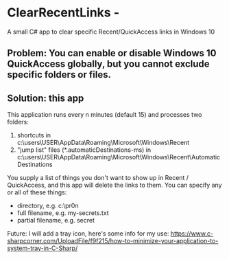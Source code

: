 # ClearRecentLinks - 
A small C# app to clear specific Recent/QuickAccess links in Windows 10

## Problem: You can enable or disable Windows 10 QuickAccess globally, but you cannot exclude specific folders or files.

## Solution: this app

This application runs every n minutes (default 15) and processes two folders:
1. shortcuts in c:\users\USER\AppData\Roaming\Microsoft\Windows\Recent
2. "jump list" files (*.automaticDestinations-ms) in c:\users\USER\AppData\Roaming\Microsoft\Windows\Recent\AutomaticDestinations

You supply a list of things you don't want to show up in Recent / QuickAccess, and this app will delete the links to them.
You can specify any or all of these things:
- directory, e.g.  c:\pr0n
- full filename, e.g. my-secrets.txt
- partial filename, e.g.  secret 


Future: I will add a tray icon, here's some info for my use:
https://www.c-sharpcorner.com/UploadFile/f9f215/how-to-minimize-your-application-to-system-tray-in-C-Sharp/
